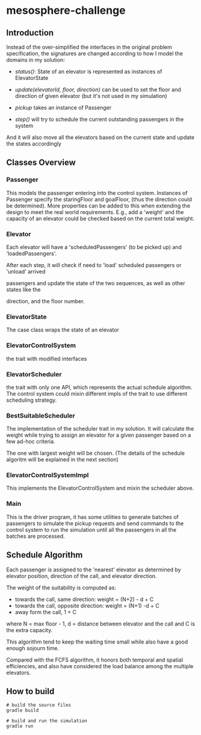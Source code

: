 # mesosphere-challenge

## Introduction

Instead of the over-simplified the interfaces in the original problem specification, the signatures are changed according to how I model the domains in my solution:

* *status()*: State of an elevator is represented as instances of ElevatorState

* *update(elevatorId, floor, direction)* can be used to set the floor and direction of
given elevator (but it's not used in my simulation)

* *pickup* takes an instance of Passenger

* *step()* will try to schedule the current outstanding passengers in the system

And it will also move all the elevators based on the current state and update the states accordingly

## Classes Overview

### Passenger

This models the passenger entering into the control system. Instances of Passenger specify the staringFloor and goalFloor, (thus the direction could be determined). More properties can be added to this when extending the design to meet the real world requirements. E.g., add a 'weight' and the capacity of an elevator could be checked based on the current total weight.


### Elevator

Each elevator will have a 'scheduledPassengers' (to be picked up) and 'loadedPassengers'.

After each step, it will check if need to 'load' scheduled passengers or 'unload' arrived

passengers and update the state of the two sequences, as well as other states like the

direction, and the floor number.

### ElevatorState

The case class wraps the state of an elevator

### ElevatorControlSystem

the trait with modified interfaces

### ElevatorScheduler

the trait with only one API, which represents the actual schedule algorithm. The control system could mixin different impls of the trait to use different scheduling strategy.

### BestSuitableScheduler

The implementation of the scheduler trait in my solution. It will calculate the weight while trying to assign an elevator for a given passenger based on a few ad-hoc criteria.

The one with largest weight will be chosen. (The details of the schedule algoritm will be explained in the next section)

### ElevatorControlSystemImpl

This implements the ElevatorControlSystem and mixin the scheduler above.

### Main

This is the driver program, it has some utilities to generate batches of passengers to simulate the pickup requests and send commands to the control system to run the simulation until all the passengers in all the batches are processed.

## Schedule Algorithm

Each passenger is assigned to the 'nearest' elevator as determined by elevator position, direction of the call, and elevator direction.

The weight of the suitability is computed as:

* towards the call, same direction: weight = (N+2) - d + C
* towards the call, opposite direction: weight = (N+1) -d + C
* away form the call, 1 + C

where N = max floor - 1, d = distance between elevator and the call and C is the extra capacity.

This algorithm tend to keep the waiting time small while also have a good enough sojourn time.

Compared with the FCFS algorithm, it honors both temporal and spatial efficiencies, and also have considered the load balance among the multiple elevators.

## How to build

```
# build the source files
gradle build

# build and run the simulation
gradle run

```
